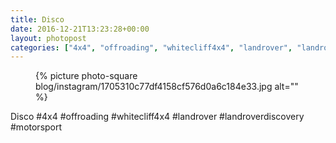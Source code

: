 ```yaml
---
title: Disco
date: 2016-12-21T13:23:28+00:00
layout: photopost
categories: ["4x4", "offroading", "whitecliff4x4", "landrover", "landroverdiscovery", "motorsport", "photos", "instagram"]
---
```


<figure class="photo photo--square">
  {% picture photo-square blog/instagram/1705310c77df4158cf576d0a6c184e33.jpg alt="" %}
</figure>

Disco
#4x4 #offroading #whitecliff4x4 #landrover #landroverdiscovery #motorsport
